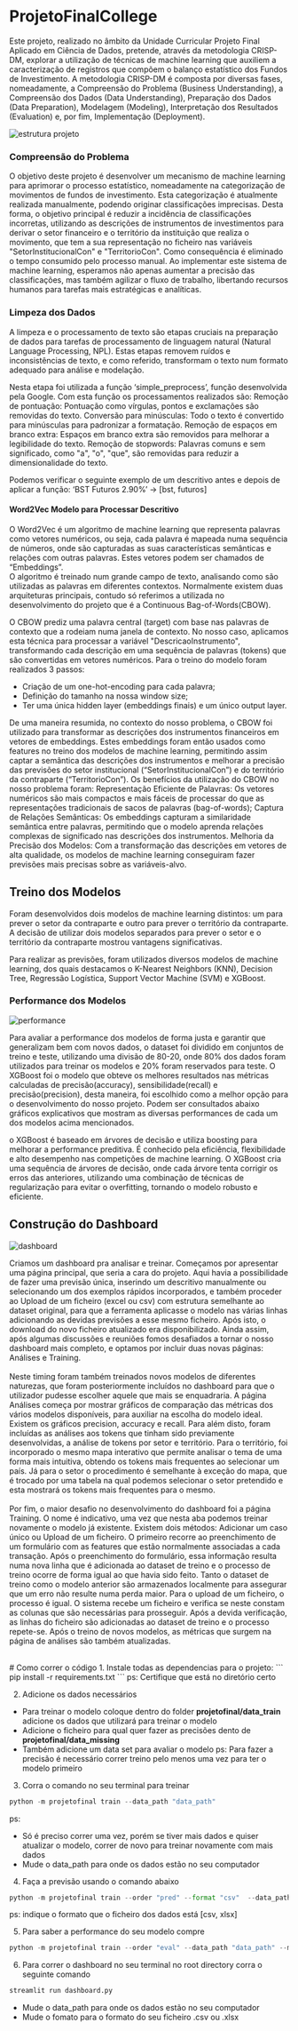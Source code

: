 # ProjetoFinalCollege
Este projeto, realizado no âmbito da Unidade Curricular Projeto Final Aplicado em Ciência de Dados, pretende, através da metodologia CRISP-DM, explorar a utilização de técnicas de machine learning que auxiliem a caracterização de registros que compõem o balanço estatístico dos Fundos de Investimento.
A metodologia CRISP-DM é composta por diversas fases, nomeadamente, a Compreensão do Problema (Business Understanding), a Compreensão dos Dados (Data Understanding), Preparação dos Dados (Data Preparation), Modelagem (Modeling), Interpretação dos Resultados (Evaluation) e, por fim, Implementação (Deployment). 

![estrutura projeto](imagens/organizar.png)

### Compreensão do Problema
O objetivo deste projeto é desenvolver um mecanismo de machine learning para aprimorar o processo estatístico, nomeadamente na categorização de movimentos de fundos de investimento. Esta categorização é atualmente realizada manualmente, podendo originar classificações imprecisas. Desta forma, o objetivo principal é reduzir a incidência de classificações incorretas, utilizando as descrições de instrumentos de investimentos para derivar o setor financeiro e o território da instituição que realiza o movimento, que tem a sua representação no ficheiro nas variáveis "SetorInstitucionalCon" e "TerritorioCon". Como consequência é eliminado o tempo consumido pelo processo manual. Ao implementar este sistema de machine learning, esperamos não apenas aumentar a precisão das classificações, mas também agilizar o fluxo de trabalho, libertando recursos humanos para tarefas mais estratégicas e analíticas.

###  Limpeza dos Dados
A limpeza e o processamento de texto são etapas cruciais na preparação de dados para tarefas de processamento de linguagem natural (Natural Language Processing, NPL). Estas etapas removem ruídos e inconsistências de texto, e como referido, transformam o texto num formato adequado para análise e modelação. <br>

Nesta etapa foi utilizada a função ‘simple_preprocess’, função desenvolvida pela Google. Com esta função os processamentos realizados são:
Remoção de pontuação: Pontuação como vírgulas, pontos e exclamações são removidas do texto.
Conversão para minúsculas: Todo o texto é convertido para minúsculas para padronizar a formatação.
Remoção de espaços em branco extra: Espaços em branco extra são removidos para melhorar a legibilidade do texto.
Remoção de stopwords: Palavras comuns e sem significado, como "a", "o", "que", são removidas para reduzir a dimensionalidade do texto. <br>

Podemos verificar o seguinte exemplo de um descritivo antes e depois de aplicar a função: 
‘BST Futuros 2.90%’ → [bst, futuros]

#### Word2Vec Modelo para Processar Descritivo 
O Word2Vec é um algoritmo de machine learning que representa palavras como vetores numéricos, ou seja, cada palavra é mapeada numa sequência de números, onde são capturadas as suas características semânticas e relações com outras palavras. Estes vetores podem ser chamados de “Embeddings”. <br>
O algoritmo é treinado num grande campo de texto, analisando como são utilizadas as palavras em diferentes contextos. Normalmente existem duas arquiteturas principais, contudo só referimos a utilizada no desenvolvimento do projeto que é a Continuous Bag-of-Words(CBOW).<br>

O CBOW prediz uma palavra central (target) com base nas palavras de contexto que a rodeiam numa janela de contexto. No nosso caso, aplicamos esta técnica para processar a variável "DescricaoInstrumento", transformando cada descrição em uma sequência de palavras (tokens) que são convertidas em vetores numéricos. Para o treino do modelo foram realizados 3 passos:
- Criação de um one-hot-encoding para cada palavra;
- Definição do tamanho na nossa window size;
- Ter uma única hidden layer (embeddings finais) e um único output layer.

De uma maneira resumida, no contexto do nosso problema, o CBOW foi utilizado para transformar as descrições dos instrumentos financeiros em vetores de embeddings. Estes embeddings foram então usados como features no treino dos modelos de machine learning, permitindo assim captar a semântica das descrições dos instrumentos e melhorar a precisão das previsões do setor institucional (“SetorInstitucionalCon”) e do território da contraparte (“TerritorioCon”). Os benefícios da utilização do CBOW no nosso problema foram:
Representação Eficiente de Palavras: Os vetores numéricos são mais compactos e mais fáceis de processar do que as representações tradicionais de sacos de palavras (bag-of-words);
Captura de Relações Semânticas: Os embeddings capturam a similaridade semântica entre palavras, permitindo que o modelo aprenda relações complexas de significado nas descrições dos instrumentos.
Melhoria da Precisão dos Modelos: Com a transformação das descrições em vetores de alta qualidade, os modelos de machine learning conseguiram fazer previsões mais precisas sobre as variáveis-alvo.

## Treino dos Modelos
Foram desenvolvidos dois modelos de machine learning distintos: um para prever o setor da contraparte e outro para prever o território da contraparte. A decisão de utilizar dois modelos separados para prever o setor e o território da contraparte mostrou vantagens significativas. <br>

Para realizar as previsões, foram utilizados diversos modelos de machine learning, dos quais destacamos o K-Nearest Neighbors (KNN), Decision Tree, Regressão Logística, Support Vector Machine (SVM) e XGBoost.

### Performance dos Modelos
![performance](imagens/modelos_performance.png)

Para avaliar a performance dos modelos de forma justa e garantir que generalizam bem com novos dados, o dataset foi dividido em conjuntos de treino e teste, utilizando uma divisão de 80-20, onde 80% dos dados foram utilizados para treinar os modelos e 20% foram reservados para teste. O XGBoost foi o modelo que obteve os melhores resultados nas métricas calculadas de precisão(accuracy), sensibilidade(recall) e precisão(precision), desta maneira, foi escolhido como a melhor opção para o desenvolvimento do nosso projeto. Podem ser consultados abaixo gráficos explicativos que mostram as diversas performances de cada um dos modelos acima mencionados.  <br>


 o XGBoost é baseado em árvores de decisão e utiliza boosting para melhorar a performance preditiva. É conhecido pela eficiência, flexibilidade e alto desempenho nas competições de machine learning. O XGBoost cria uma sequência de árvores de decisão, onde cada árvore tenta corrigir os erros das anteriores, utilizando uma combinação de técnicas de regularização para evitar o overfitting, tornando o modelo robusto e eficiente. 


## Construção do Dashboard
![dashboard](imagens/dashboard.jpg)

Criamos um dashboard pra analisar e treinar. 
Começamos por apresentar uma página principal, que seria a cara do projeto. Aqui havia a possibilidade de fazer uma previsão única, inserindo um descritivo manualmente ou selecionando um dos exemplos rápidos incorporados, e também proceder ao Upload de um ficheiro (excel ou csv) com estrutura semelhante ao dataset original, para que a ferramenta aplicasse o modelo nas várias linhas adicionando as devidas previsões a esse mesmo ficheiro. Após isto, o download do novo ficheiro atualizado era disponibilizado. Ainda assim, após algumas discussões e reuniões fomos desafiados a tornar o nosso dashboard mais completo, e optamos por incluir duas novas páginas: Análises e Training.
<br><br>
Neste timing foram também treinados novos modelos de diferentes naturezas, que foram posteriormente incluídos no dashboard para que o utilizador pudesse escolher aquele que mais se enquadraria. A página Análises começa por mostrar gráficos de comparação das métricas dos vários modelos disponíveis, para auxiliar na escolha do modelo ideal. Existem os gráficos precision, accuracy e recall. Para além disto, foram incluídas as análises aos tokens que tinham sido previamente desenvolvidas, a análise de tokens por setor e território. Para o território, foi incorporado o mesmo mapa interativo que permite analisar o tema de uma forma mais intuitiva, obtendo os tokens mais frequentes ao selecionar um país. Já para o setor o procedimento é semelhante à exceção do mapa, que é trocado por uma tabela na qual podemos selecionar o setor pretendido e esta mostrará os tokens mais frequentes para o mesmo.
<br><br>
Por fim, o maior desafio no desenvolvimento do dashboard foi a página Training. O nome é indicativo, uma vez que nesta aba podemos treinar novamente o modelo já existente. Existem dois métodos: Adicionar um caso único ou Upload de um ficheiro. O primeiro recorre ao preenchimento de um formulário com as features que estão normalmente associadas a cada transação. Após o preenchimento do formulário, essa informação resulta numa nova linha que é adicionada ao dataset de treino e o processo de treino ocorre de forma igual ao que havia sido feito. Tanto o dataset de treino como o modelo anterior são armazenados localmente para assegurar que um erro não resulte numa perda maior. Para o upload de um ficheiro, o processo é igual. O sistema recebe um ficheiro e verifica se neste constam as colunas que são necessárias para prosseguir. Após a devida verificação, as linhas do ficheiro são adicionadas ao dataset de treino e o processo repete-se. Após o treino de novos modelos, as métricas que surgem na página de análises são também atualizadas.


<br>
# Como correr o código
1. Instale todas as dependencias para o projeto: 
```
pip install -r requirements.txt
```
ps: Certifique que está no diretório certo

2. Adicione os dados necessários
- Para treinar o modelo coloque dentro do folder **projetofinal/data_train** adicione os dados que utilizará para treinar o modelo
- Adicione o ficheiro para qual quer fazer as precisões dento de **projetofinal/data_missing**
- Também adicione um data set para avaliar o modelo
ps: Para fazer a precisão é necessário correr treino pelo menos uma vez para ter o modelo primeiro

3. Corra o comando no seu terminal para treinar
```python
python -m projetofinal train --data_path "data_path"
```
ps: 
- Só é preciso correr uma vez, porém se tiver mais dados e quiser atualizar o modelo, correr de novo para treinar novamente com mais dados
- Mude o data_path para onde os dados estão no seu computador

4.  Faça a previsão usando o comando abaixo
```python
python -m projetofinal train --order "pred" --format "csv"  --data_path "data_path" --model_name "name_of_model"
```
ps: indique o formato que o ficheiro dos dados está [csv, xlsx]

5. Para saber a performance do seu modelo compre
```python
python -m projetofinal train --order "eval" --data_path "data_path" --model_path 'model_path'  --format "csv" --model_name "name_of_model" 
```

6. Para correr o dashboard no seu terminal no root directory corra o seguinte comando
```python
streamlit run dashboard.py    
```

- Mude o data_path para onde os dados estão no seu computador
- Mude o fomato para o formato do seu  ficheiro .csv ou .xlsx